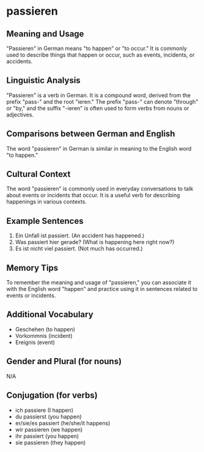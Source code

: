 # passieren
## Meaning and Usage
"Passieren" in German means "to happen" or "to occur." It is commonly used to describe things that happen or occur, such as events, incidents, or accidents.

## Linguistic Analysis
"Passieren" is a verb in German. It is a compound word, derived from the prefix "pass-" and the root "ieren." The prefix "pass-" can denote "through" or "by," and the suffix "-ieren" is often used to form verbs from nouns or adjectives. 

## Comparisons between German and English
The word "passieren" in German is similar in meaning to the English word "to happen."

## Cultural Context
The word "passieren" is commonly used in everyday conversations to talk about events or incidents that occur. It is a useful verb for describing happenings in various contexts.

## Example Sentences
1. Ein Unfall ist passiert. (An accident has happened.)
2. Was passiert hier gerade? (What is happening here right now?)
3. Es ist nicht viel passiert. (Not much has occurred.)

## Memory Tips
To remember the meaning and usage of "passieren," you can associate it with the English word "happen" and practice using it in sentences related to events or incidents.

## Additional Vocabulary
- Geschehen (to happen)
- Vorkommnis (incident)
- Ereignis (event)

## Gender and Plural (for nouns)
N/A

## Conjugation (for verbs)
- ich passiere (I happen)
- du passierst (you happen)
- er/sie/es passiert (he/she/it happens)
- wir passieren (we happen)
- ihr passiert (you happen)
- sie passieren (they happen)
